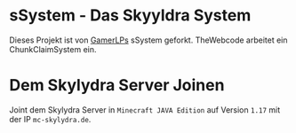 # sSystem - Das Skyyldra System


Dieses Projekt ist von [GamerLPs](https://github.com/GamerLPs/sSystem) sSystem geforkt. TheWebcode arbeitet ein ChunkClaimSystem ein.

# Dem Skylydra Server Joinen


Joint dem Skylydra Server in ```Minecraft JAVA Edition``` auf Version ```1.17``` mit der IP ```mc-skylydra.de```.